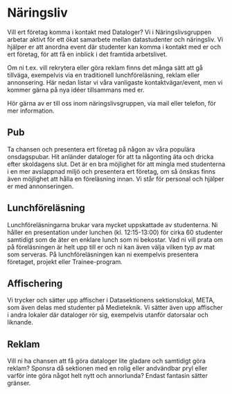 # Näringsliv

Vill ert företag komma i kontakt med Dataloger? Vi i Näringslivsgruppen
arbetar aktivt för ett ökat samarbete mellan datastudenter och näringsliv. Vi
hjälper er att anordna event där studenter kan komma i kontakt med er och ert
företag, för att få en inblick i det framtida arbetslivet.

Om ni t.ex. vill rekrytera eller göra reklam finns det många sätt att gå
tillväga, exempelvis via en traditionell lunchföreläsning, reklam eller
annonsering. Här nedan listar vi våra vanligaste
kontaktvägar/event, men vi kommer gärna på nya idéer tillsammans med er.

Hör gärna av er till oss inom näringslivsgruppen, via mail eller
telefon, för mer information.

## Pub

Ta chansen och presentera ert företag på någon av våra populära
onsdagspubar. Hit anländer dataloger för att ta någonting äta och dricka
efter skoldagens slut. Det är en bra möjlighet för att mingla med
studenterna i en mer avslappnad miljö och presentera ert företag, om så
önskas finns även möjlighet att hålla en föreläsning innan. Vi står för
personal och hjälper er med annonseringen.

## Lunchföreläsning

Lunchföreläsningarna brukar vara mycket uppskattade av studenterna. Ni
håller en presentation under lunchen (kl. 12:15-13:00) för cirka 60
studenter samtidigt som de äter en enklare lunch som ni bekostar. Vad ni
vill prata om på föreläsningen är helt upp till er och ni kan även välja
vilken typ av mat som serveras. På lunchföreläsningen kan ni exempelvis
presentera företaget, projekt eller Trainee-program.

## Affischering

Vi trycker och sätter upp affischer i Datasektionens sektionslokal,
META, som även delas med studenter på Medieteknik. Vi sätter även upp
affischer i andra lokaler där dataloger rör sig, exempelvis utanför datorsalar och liknande.

## Reklam

Vill ni ha chansen att få göra dataloger lite gladare och samtidigt göra
reklam? Sponsra då sektionen med en rolig eller andvändbar pryl eller
varför inte göra något helt nytt och annorlunda? Endast fantasin sätter
gränser.

